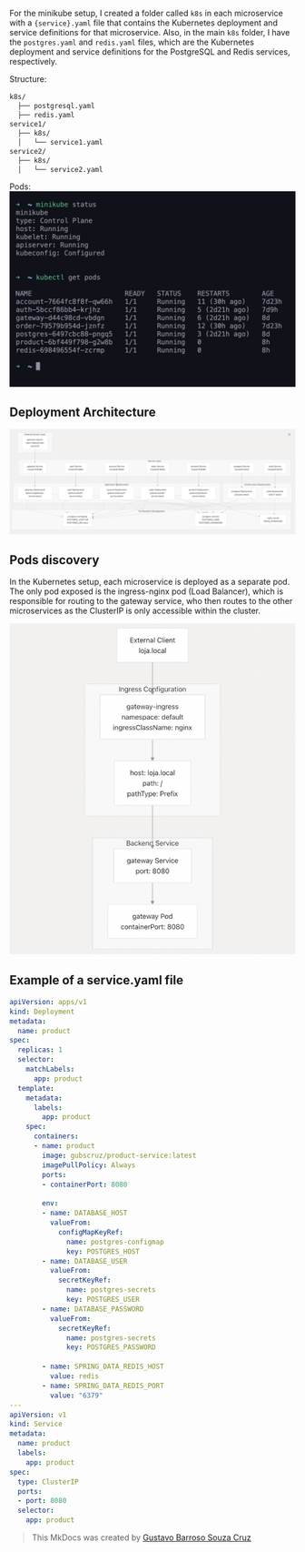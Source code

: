 For the minikube setup, I created a folder called `k8s` in each microservice with a `{service}.yaml` file that contains the Kubernetes deployment and service definitions for that microservice. 
Also, in the main `k8s` folder, I have the `postgres.yaml` and `redis.yaml` files, which are the Kubernetes deployment and service definitions for the PostgreSQL and Redis services, respectively.

Structure:
```
k8s/
  ├── postgresql.yaml
  ├── redis.yaml
service1/
  ├── k8s/
  │   └── service1.yaml
service2/
  ├── k8s/
  │   └── service2.yaml
```

Pods:
![](./img/pods.png)

## Deployment Architecture

![](./img/deployment_architecture.png)

## Pods discovery
In the Kubernetes setup, each microservice is deployed as a separate pod. The only pod exposed is the ingress-nginx pod (Load Balancer), which is responsible for routing to the gateway service, who then routes to the other microservices as the ClusterIP is only accessible within the cluster.

![](./img/discovery.png)


## Example of a service.yaml file

```yaml
apiVersion: apps/v1
kind: Deployment
metadata:
  name: product
spec:
  replicas: 1
  selector:
    matchLabels:
      app: product
  template:
    metadata:
      labels:
        app: product
    spec:
      containers:
      - name: product
        image: gubscruz/product-service:latest
        imagePullPolicy: Always
        ports:
        - containerPort: 8080

        env:
        - name: DATABASE_HOST
          valueFrom:
            configMapKeyRef:
              name: postgres-configmap
              key: POSTGRES_HOST
        - name: DATABASE_USER
          valueFrom:
            secretKeyRef:
              name: postgres-secrets
              key: POSTGRES_USER
        - name: DATABASE_PASSWORD
          valueFrom:
            secretKeyRef:
              name: postgres-secrets
              key: POSTGRES_PASSWORD

        - name: SPRING_DATA_REDIS_HOST
          value: redis
        - name: SPRING_DATA_REDIS_PORT
          value: "6379"
---
apiVersion: v1
kind: Service
metadata:
  name: product
  labels:
    app: product
spec:
  type: ClusterIP
  ports:
  - port: 8080
  selector:
    app: product
```


> This MkDocs was created by [Gustavo Barroso Souza Cruz](https://github.com/Gubscruz)